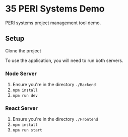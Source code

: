 # 35 PERI Systems Demo

PERI systems project management tool demo.

## Setup
Clone the project

To use the application, you will need to run both servers. 

### Node Server
1. Ensure you're in the directory `./Backend`
2. `npm install`
3. `npm run dev`

### React Server
1. Ensure you're in the directory `./Frontend`
2. `npm install`
3. `npm run start`
